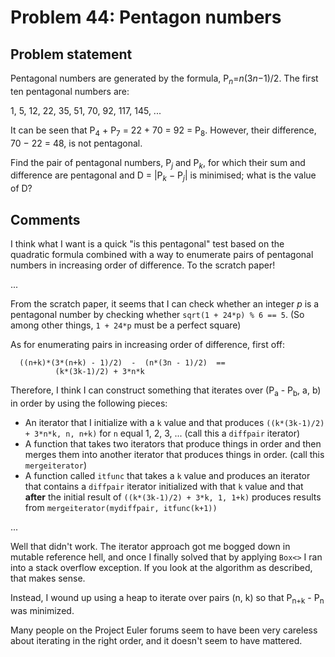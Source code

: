 # Problem 44: Pentagon numbers

## Problem statement

<p>Pentagonal numbers are generated by the formula, P<sub><var>n</var></sub>=<var>n</var>(3<var>n</var>−1)/2. The first ten pentagonal numbers are:</p>
<p class="center">1, 5, 12, 22, 35, 51, 70, 92, 117, 145, ...</p>
<p>It can be seen that P<sub>4</sub> + P<sub>7</sub> = 22 + 70 = 92 = P<sub>8</sub>. However, their difference, 70 − 22 = 48, is not pentagonal.</p>
<p>Find the pair of pentagonal numbers, P<sub><var>j</var></sub> and P<sub><var>k</var></sub>, for which their sum and difference are pentagonal and D = |P<sub><var>k</var></sub> − P<sub><var>j</var></sub>| is minimised; what is the value of D?</p>

## Comments

I think what I want is a quick "is this pentagonal" test based on the
quadratic formula combined with a way to enumerate pairs of pentagonal
numbers in increasing order of difference. To the scratch paper!

...

From the scratch paper, it seems that I can check whether an integer *p*
is a pentagonal number by checking whether `sqrt(1 + 24*p) % 6 == 5`.
(So among other things, `1 + 24*p` must be a perfect square)

As for enumerating pairs in increasing order of difference, first off:

      ((n+k)*(3*(n+k) - 1)/2)  -  (n*(3n - 1)/2)  ==
              (k*(3k-1)/2) + 3*n*k

Therefore, I think I can construct something that iterates over
(P<sub>a</sub> - P<sub>b</sub>, a, b) in order by using the
following pieces:
- An iterator that I initialize with a `k` value and that
  produces `((k*(3k-1)/2) + 3*n*k, n, n+k)` for `n` equal
  1, 2, 3, ... (call this a `diffpair` iterator)
- A function that takes two iterators that produce things
  in order and then merges them into another iterator that
  produces things in order. (call this `mergeiterator`)
- A function called `itfunc` that takes a `k` value and produces an iterator
  that contains a `diffpair` iterator initialized with that
  `k` value and that **after** the initial result of
  `((k*(3k-1)/2) + 3*k, 1, 1+k)` produces results from
  `mergeiterator(mydiffpair, itfunc(k+1))`

...

Well that didn't work. The iterator approach got me bogged down
in mutable reference hell, and once I finally solved that by applying
`Box<>` I ran into a stack overflow exception. If you look at
the algorithm as described, that makes sense.

Instead, I wound up using a heap to iterate over pairs (n, k) so that
P<sub>n+k</sub> - P<sub>n</sub> was minimized.

Many people on the Project Euler forums seem to have been very
careless about iterating in the right order, and it doesn't seem
to have mattered.

